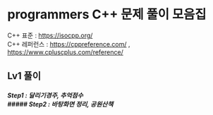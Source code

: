 # programmers C++ 문제 풀이 모음집
C++ 표준 : https://isocpp.org/ 
 <br/>
C++ 레퍼런스 : https://cppreference.com/     ,     https://www.cpluscplus.com/reference/

## Lv1 풀이  <br/>
##### Step1 : 달리기경주, 추억점수 <br/> ##### Step2 : 바탕화면 정리, 공원산책




